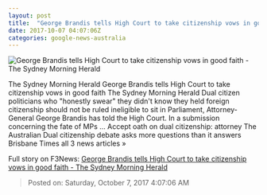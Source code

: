 ```yaml
---
layout: post
title:  "George Brandis tells High Court to take citizenship vows in good faith - The Sydney Morning Herald"
date: 2017-10-07 04:07:06Z
categories: google-news-australia
---
```


![George Brandis tells High Court to take citizenship vows in good faith - The Sydney Morning Herald](http://www.smh.com.au/content/dam/images/g/y/0/e/u/4/image.related.articleLeadwide.620x349.gyw9r2.png/1507350729329.jpg)

The Sydney Morning Herald George Brandis tells High Court to take citizenship vows in good faith The Sydney Morning Herald Dual citizen politicians who "honestly swear" they didn't know they held foreign citizenship should not be ruled ineligible to sit in Parliament, Attorney-General George Brandis has told the High Court. In a submission concerning the fate of MPs ... Accept oath on dual citizenship: attorney The Australian Dual citizenship debate asks more questions than it answers Brisbane Times all 3 news articles »


Full story on F3News: [George Brandis tells High Court to take citizenship vows in good faith - The Sydney Morning Herald](http://www.f3nws.com/n/WXRWGB)

> Posted on: Saturday, October 7, 2017 4:07:06 AM
